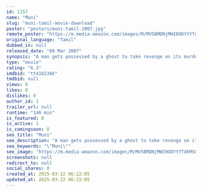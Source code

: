 ```yaml
---
id: 1157
name: "Muni"
slug: "muni-tamil-movie-download"
poster: "posters/muni-tamil-2007.jpg"
remote_poster: "https://m.media-amazon.com/images/M/MV5BMDNjMWI0ODYtYTdkMS00ZTg5LWIyMGMtN2I0NzI0YzM4NzI0XkEyXkFqcGc@._V1_SX300.jpg"
original_language: "Tamil"
dubbed_in: null
released_date: "09 Mar 2007"
synopsis: "A man gets possessed by a ghost to take revenge on its murderer"
type: "movie"
rating: "6.3"
imdbid: "tt4102346"
tmdbid: null
views: 0
likes: 0
dislikes: 0
author_id: 1
trailer_url: null
runtime: "146 min"
is_featured: 0
is_active: 1
is_comingsoon: 0
seo_title: "Muni"
seo_description: "A man gets possessed by a ghost to take revenge on its murderer"
seo_keywords: "\"Muni\""
seo_image: "https://m.media-amazon.com/images/M/MV5BMDNjMWI0ODYtYTdkMS00ZTg5LWIyMGMtN2I0NzI0YzM4NzI0XkEyXkFqcGc@._V1_SX300.jpg"
screenshots: null
redirect_to: null
social_shares: 0
created_at: 2025-03-22 06:22:05
updated_at: 2025-03-22 06:22:05
---
```


